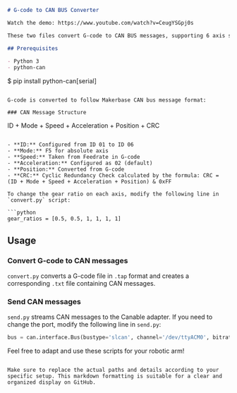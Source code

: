 
```markdown
# G-code to CAN BUS Converter

Watch the demo: https://www.youtube.com/watch?v=CeugYSGpj0s

These two files convert G-code to CAN BUS messages, supporting 6 axis style G-code for: X, Y, Z, A, B, and C axes.

## Prerequisites

- Python 3
- python-can

```
$ pip install python-can[serial]
```

G-code is converted to follow Makerbase CAN bus message format:

### CAN Message Structure

```
ID + Mode + Speed + Acceleration + Position + CRC
```

- **ID:** Configured from ID 01 to ID 06
- **Mode:** F5 for absolute axis
- **Speed:** Taken from Feedrate in G-code
- **Acceleration:** Configured as 02 (default)
- **Position:** Converted from G-code
- **CRC:** Cyclic Redundancy Check calculated by the formula: CRC = (ID + Mode + Speed + Acceleration + Position) & 0xFF

To change the gear ratio on each axis, modify the following line in `convert.py` script:

```python
gear_ratios = [0.5, 0.5, 1, 1, 1, 1]
```

## Usage

### Convert G-code to CAN messages

`convert.py` converts a G-code file in `.tap` format and creates a corresponding `.txt` file containing CAN messages.

### Send CAN messages

`send.py` streams CAN messages to the Canable adapter. If you need to change the port, modify the following line in `send.py`:

```python
bus = can.interface.Bus(bustype='slcan', channel='/dev/ttyACM0', bitrate=500000)
```

Feel free to adapt and use these scripts for your robotic arm!
```

Make sure to replace the actual paths and details according to your specific setup. This markdown formatting is suitable for a clear and organized display on GitHub.
